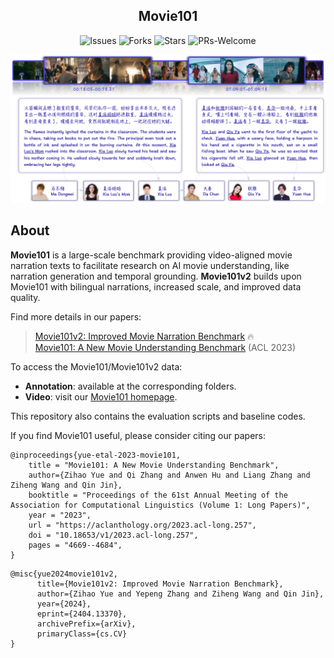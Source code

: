 <div>
  <h2 align="center">
    Movie101
  </h2>
</div>

<p align="center">
    <a >
       <img alt="Issues" src="https://img.shields.io/github/issues/yuezih/Movie101?color=blueviolet" />
  	</a>
    <a >
       <img alt="Forks" src="https://img.shields.io/github/forks/yuezih/Movie101?color=orange" />
  	</a>
    <a >
       <img alt="Stars" src="https://img.shields.io/github/stars/yuezih/Movie101?color=ff69b4" />
  	</a>
    <a >
       <img alt="PRs-Welcome" src="https://img.shields.io/badge/PRs-Welcome-red" />
  	</a>
    <br />
</p>

![Movie101 Dataset](assets/example.png "Movie101 Dataset")

## About

**Movie101** is a large-scale benchmark providing video-aligned movie narration texts to facilitate research on AI movie understanding, like narration generation and temporal grounding. **Movie101v2** builds upon Movie101 with bilingual narrations, increased scale, and improved data quality.

Find more details in our papers:

> [Movie101v2: Improved Movie Narration Benchmark](https://arxiv.org/abs/2404.13370) 🔥  
> [Movie101: A New Movie Understanding Benchmark](https://arxiv.org/abs/2305.12140) (ACL 2023)

To access the Movie101/Movie101v2 data:

- **Annotation**: available at the corresponding folders.  
- **Video**: visit our [Movie101 homepage](https://movie101.github.io).

This repository also contains the evaluation scripts and baseline codes.

If you find Movie101 useful, please consider citing our papers:

```
@inproceedings{yue-etal-2023-movie101,
    title = "Movie101: A New Movie Understanding Benchmark",
    author={Zihao Yue and Qi Zhang and Anwen Hu and Liang Zhang and Ziheng Wang and Qin Jin},
    booktitle = "Proceedings of the 61st Annual Meeting of the Association for Computational Linguistics (Volume 1: Long Papers)",
    year = "2023",
    url = "https://aclanthology.org/2023.acl-long.257",
    doi = "10.18653/v1/2023.acl-long.257",
    pages = "4669--4684",
}
```

```
@misc{yue2024movie101v2,
      title={Movie101v2: Improved Movie Narration Benchmark}, 
      author={Zihao Yue and Yepeng Zhang and Ziheng Wang and Qin Jin},
      year={2024},
      eprint={2404.13370},
      archivePrefix={arXiv},
      primaryClass={cs.CV}
}
```